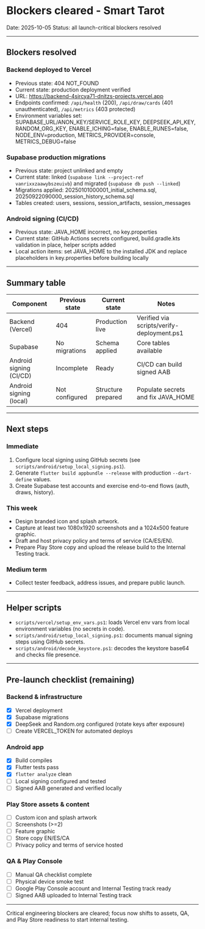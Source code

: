 # Blockers cleared - Smart Tarot

Date: 2025-10-05
Status: all launch-critical blockers resolved

---

## Blockers resolved

### Backend deployed to Vercel
- Previous state: 404 NOT_FOUND
- Current state: production deployment verified
- URL: https://backend-4sircya71-dnitzs-projects.vercel.app
- Endpoints confirmed: `/api/health` (200), `/api/draw/cards` (401 unauthenticated), `/api/metrics` (403 protected)
- Environment variables set: SUPABASE_URL/ANON_KEY/SERVICE_ROLE_KEY, DEEPSEEK_API_KEY, RANDOM_ORG_KEY, ENABLE_ICHING=false, ENABLE_RUNES=false, NODE_ENV=production, METRICS_PROVIDER=console, METRICS_DEBUG=false

### Supabase production migrations
- Previous state: project unlinked and empty
- Current state: linked (`supabase link --project-ref vanrixxzaawybszeuivb`) and migrated (`supabase db push --linked`)
- Migrations applied: 20250101000001_initial_schema.sql, 20250922090000_session_history_schema.sql
- Tables created: users, sessions, session_artifacts, session_messages

### Android signing (CI/CD)
- Previous state: JAVA_HOME incorrect, no key.properties
- Current state: GitHub Actions secrets configured, build.gradle.kts validation in place, helper scripts added
- Local action items: set JAVA_HOME to the installed JDK and replace placeholders in key.properties before building locally

---

## Summary table

| Component               | Previous state     | Current state        | Notes                                     |
|-------------------------|--------------------|----------------------|-------------------------------------------|
| Backend (Vercel)        | 404                | Production live      | Verified via scripts/verify-deployment.ps1 |
| Supabase                | No migrations      | Schema applied       | Core tables available                     |
| Android signing (CI/CD) | Incomplete         | Ready                | CI/CD can build signed AAB                |
| Android signing (local) | Not configured     | Structure prepared   | Populate secrets and fix JAVA_HOME        |

---

## Next steps

### Immediate
1. Configure local signing using GitHub secrets (see `scripts/android/setup_local_signing.ps1`).
2. Generate `flutter build appbundle --release` with production `--dart-define` values.
3. Create Supabase test accounts and exercise end-to-end flows (auth, draws, history).

### This week
- Design branded icon and splash artwork.
- Capture at least two 1080x1920 screenshots and a 1024x500 feature graphic.
- Draft and host privacy policy and terms of service (CA/ES/EN).
- Prepare Play Store copy and upload the release build to the Internal Testing track.

### Medium term
- Collect tester feedback, address issues, and prepare public launch.

---

## Helper scripts
- `scripts/vercel/setup_env_vars.ps1`: loads Vercel env vars from local environment variables (no secrets in code).
- `scripts/android/setup_local_signing.ps1`: documents manual signing steps using GitHub secrets.
- `scripts/android/decode_keystore.ps1`: decodes the keystore base64 and checks file presence.

---

## Pre-launch checklist (remaining)

### Backend & infrastructure
- [x] Vercel deployment
- [x] Supabase migrations
- [x] DeepSeek and Random.org configured (rotate keys after exposure)
- [ ] Create VERCEL_TOKEN for automated deploys

### Android app
- [x] Build compiles
- [x] Flutter tests pass
- [x] `flutter analyze` clean
- [ ] Local signing configured and tested
- [ ] Signed AAB generated and verified locally

### Play Store assets & content
- [ ] Custom icon and splash artwork
- [ ] Screenshots (>=2)
- [ ] Feature graphic
- [ ] Store copy EN/ES/CA
- [ ] Privacy policy and terms of service hosted

### QA & Play Console
- [ ] Manual QA checklist complete
- [ ] Physical device smoke test
- [ ] Google Play Console account and Internal Testing track ready
- [ ] Signed AAB uploaded to Internal Testing track

---

Critical engineering blockers are cleared; focus now shifts to assets, QA, and Play Store readiness to start internal testing.
